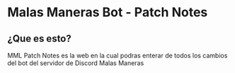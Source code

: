 # Malas Maneras Bot - Patch Notes

## ¿Que es esto?
MML Patch Notes es la web en la cual podras enterar de todos los cambios del bot del servidor de Discord Malas Maneras
